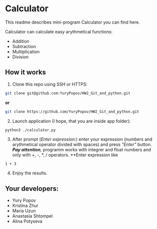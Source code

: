# Calculator

This readme describes mini-program Calculator you can find here.

Calculator can calculate easy arythmetical functions:
* Addition
* Subtraction
* Multiplication
* Division

## How it works

1. Clone this repo using SSH or HTTPS:

```bash
git clone git@github.com:YuryPopov/HW2_Git_and_python.git
``` 
**or**
```bash
git clone https://github.com/YuryPopov/HW2_Git_and_python.git
``` 
2. Launch application (I hope, that you are inside app folder):
```bash
python3 ./calculator.py
```
3. After prompt (*Enter expression:*) enter your expression (numbers and arythmetical operator divided with spaces) and press *"Enter"* button.
***Pay attention***, programm works with integrer and float numbers and only with +, -, *, / operators.
**Enter expression like
```
1 + 3
```
4. Enjoy the results.


## Your developers:
* Yury Popov
* Kristina Zhur
* Maria Uzun
* Anastasia Shtompel
* Alina Potyseva